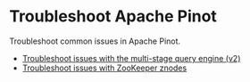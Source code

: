 # Troubleshoot Apache Pinot

Troubleshoot common issues in Apache Pinot.

- [Troubleshoot issues with the multi-stage query engine (v2)](/reference/troubleshooting/troubleshoot-multi-stage-query-engine.md)
- [Troubleshoot issues with ZooKeeper znodes](/reference/troubleshooting/troubleshoot-zookeeper.md)